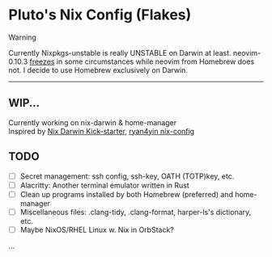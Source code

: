 # Pluto's Nix Config (Flakes)

> [!WARNING]
> Currently Nixpkgs-unstable is really UNSTABLE on Darwin at least.
> neovim-0.10.3 [freezes](https://github.com/NixOS/nixpkgs/issues/368247) in some circumstances while neovim from Homebrew does not.
> I decide to use Homebrew exclusively on Darwin.

---
## WIP...

Currently working on nix-darwin & home-manager  
Inspired by [Nix Darwin Kick-starter](https://github.com/ryan4yin/nix-darwin-kickstarter), 
[ryan4yin nix-config](https://github.com/ryan4yin/nix-config)

## TODO

- [ ] Secret management: ssh config, ssh-key, OATH (TOTP)key, etc.
- [ ] Alacritty: Another terminal emulator written in Rust
- [ ] Clean up programs installed by both Homebrew (preferred) and home-manager
- [ ] Miscellaneous files: .clang-tidy, .clang-format, harper-ls's dictionary, etc.
- [ ] Maybe NixOS/RHEL Linux w. Nix in OrbStack?

...

